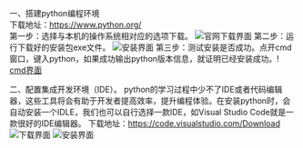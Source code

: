 一、搭建python编程环境  
下载地址：https://www.python.org/  
第一步：选择与本机的操作系统相对应的选项下载。
![官网下载界面](https://imgkr2.cn-bj.ufileos.com/e5cb1604-1b59-4e44-acee-eb14b2abefc0.png?UCloudPublicKey=TOKEN_8d8b72be-579a-4e83-bfd0-5f6ce1546f13&Signature=g3ZiIKNbZ%252Fhm4J2qP%252BB9wU5DXTI%253D&Expires=1603714095)
第二步：运行下载好的安装包exe文件。
![安装界面](https://imgkr2.cn-bj.ufileos.com/ed32df8b-98de-4b2b-bfcc-186543e7293f.png?UCloudPublicKey=TOKEN_8d8b72be-579a-4e83-bfd0-5f6ce1546f13&Signature=zBAaIfU8FkURXnt%252FVKZwBNr7nmA%253D&Expires=1603714092)
第三步：测试安装是否成功。点开cmd窗口，键入python，如果成功输出python版本信息，就证明已经安装成功。!
[cmd界面](https://imgkr2.cn-bj.ufileos.com/d3bf8bcd-8733-4ab2-be3d-e82a1c9e1f2f.png?UCloudPublicKey=TOKEN_8d8b72be-579a-4e83-bfd0-5f6ce1546f13&Signature=UoGHvLTxDz47CP0b5CKoMhhFJ90%253D&Expires=1603717288)

二、配置集成开发环境（IDE）。
python的学习过程中少不了IDE或者代码编辑器，这些工具将会有助于开发者提高效率，提升编程体验。在安装python时，会自动安装一个IDLE，我们也可以自行选择一款IDE，如Visual Studio Code就是一款很好的IDE编辑器。
下载地址：https://code.visualstudio.com/Download
![下载界面](https://imgkr2.cn-bj.ufileos.com/592db086-7338-4be8-a405-6108cc5d0ce8.png?UCloudPublicKey=TOKEN_8d8b72be-579a-4e83-bfd0-5f6ce1546f13&Signature=ulF8%252B4IVgqenTJteNfcNVniGGSQ%253D&Expires=1603714093)
![安装界面](https://imgkr2.cn-bj.ufileos.com/4b83b330-ef0a-4877-8fd8-aae53e9a4a68.png?UCloudPublicKey=TOKEN_8d8b72be-579a-4e83-bfd0-5f6ce1546f13&Signature=Lip3OFF249mNxj1zoRJekfCjw5k%253D&Expires=1603714089)




